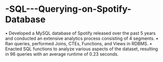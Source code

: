 # -SQL---Querying-on-Spotify-Database
• Developed a MySQL database of Spotify released over the past 5 years and conducted an extensive analytics process consisting of 4 segments. • Ran queries, performed Joins, CTEs, Functions, and Views in RDBMS. • Enacted SQL functions to analyze various aspects of the dataset, resulting in 96 queries with an average runtime of 0.23 seconds.
